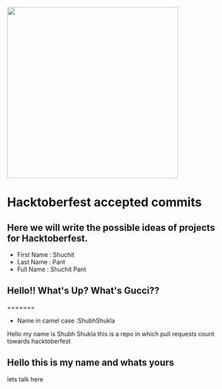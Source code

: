 
<img src="https://media.giphy.com/media/vFKqnCdLPNOKc/giphy.gif" width="400" height="400" />

# Hacktoberfest accepted commits

## Here we will write the possible ideas of projects for Hacktoberfest.

- First Name : Shuchit
- Last Name : Pant
- Full Name : Shuchit Pant

 ## Hello!! What's Up? What's Gucci??

=======
- Name in camel case :ShubhShukla

Hello my name is Shubh Shukla this is a repo in which pull requests count towards hacktoberfest 



## Hello this is my name and whats yours 


lets talk here 

